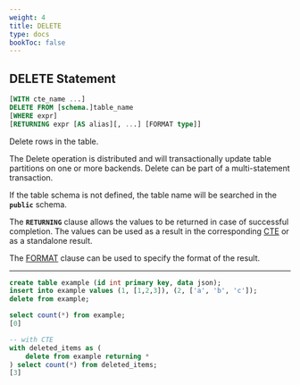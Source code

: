 ```yaml
---
weight: 4
title: DELETE
type: docs
bookToc: false
---
```


## DELETE Statement

```SQL
[WITH cte_name ...]
DELETE FROM [schema.]table_name
[WHERE expr]
[RETURNING expr [AS alias][, ...] [FORMAT type]]
```

Delete rows in the table.

The Delete operation is distributed and will transactionally update table partitions on one or more backends.
Delete can be part of a multi-statement transaction.

If the table schema is not defined, the table name will be searched in the **`public`** schema.

The **`RETURNING`** clause allows the values to be returned in case of successful completion. The values can
be used as a result in the corresponding [CTE](/docs/sql/transactions/cte) or as a standalone result.

The [FORMAT](/docs/sql/query/format) clause can be used to specify the format of the result.

---

```SQL
create table example (id int primary key, data json);
insert into example values (1, [1,2,3]), (2, ['a', 'b', 'c']);
delete from example;

select count(*) from example;
[0]
```

```SQL
-- with CTE
with deleted_items as (
    delete from example returning *
) select count(*) from deleted_items;
[3]
```
